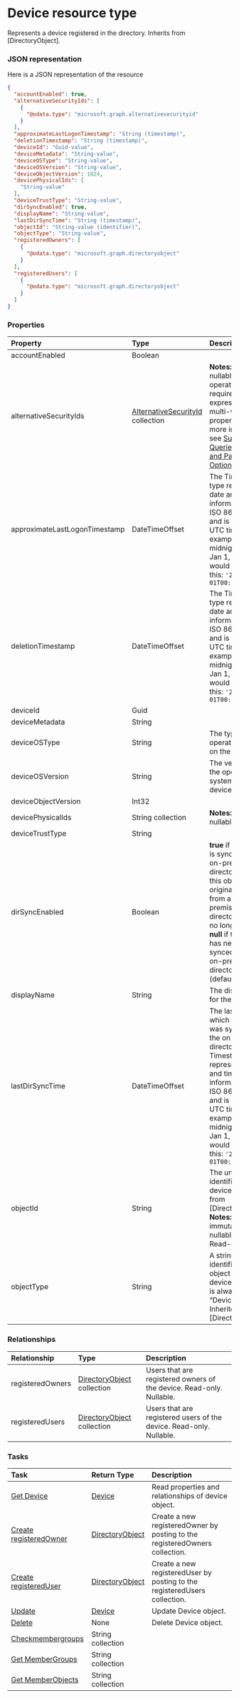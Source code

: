 # Device resource type

Represents a device registered in the directory. Inherits from [DirectoryObject].

### JSON representation

Here is a JSON representation of the resource

<!-- {
  "blockType": "resource",
  "optionalProperties": [
    "registeredOwners",
    "registeredUsers"
  ],
  "@odata.type": "microsoft.graph.device"
}-->

```json
{
  "accountEnabled": true,
  "alternativeSecurityIds": [
    {
      "@odata.type": "microsoft.graph.alternativesecurityid"
    }
  ],
  "approximateLastLogonTimestamp": "String (timestamp)",
  "deletionTimestamp": "String (timestamp)",
  "deviceId": "Guid-value",
  "deviceMetadata": "String-value",
  "deviceOSType": "String-value",
  "deviceOSVersion": "String-value",
  "deviceObjectVersion": 1024,
  "devicePhysicalIds": [
    "String-value"
  ],
  "deviceTrustType": "String-value",
  "dirSyncEnabled": true,
  "displayName": "String-value",
  "lastDirSyncTime": "String (timestamp)",
  "objectId": "String-value (identifier)",
  "objectType": "String-value",
  "registeredOwners": [
    {
      "@odata.type": "microsoft.graph.directoryobject"
    }
  ],
  "registeredUsers": [
    {
      "@odata.type": "microsoft.graph.directoryobject"
    }
  ]
}

```
### Properties
| Property	   | Type	|Description|
|:---------------|:--------|:----------|
|accountEnabled|Boolean|            |
|alternativeSecurityIds|[AlternativeSecurityId](alternativesecurityid.md) collection|                **Notes:** not nullable, the **any** operator is required for filter expressions on multi-valued properties; for more information, see [Supported Queries, Filters, and Paging Options](https://msdn.microsoft.com/library/azure/dn727074.aspx).            |
|approximateLastLogonTimestamp|DateTimeOffset|            The Timestamp type represents date and time information using ISO 8601 format and is always in UTC time. For example, midnight UTC on Jan 1, 2014 would look like this: `'2014-01-01T00:00:00Z'`|
|deletionTimestamp|DateTimeOffset|The Timestamp type represents date and time information using ISO 8601 format and is always in UTC time. For example, midnight UTC on Jan 1, 2014 would look like this: `'2014-01-01T00:00:00Z'`|
|deviceId|Guid|            |
|deviceMetadata|String||
|deviceOSType|String|The type of operating system on the device.|
|deviceOSVersion|String|The version of the operating system on the device|
|deviceObjectVersion|Int32|            |
|devicePhysicalIds|String collection|                **Notes:** not nullable            |
|deviceTrustType|String||
|dirSyncEnabled|Boolean|**true** if this object is synced from an on-premises directory; **false** if this object was originally synced from an on-premises directory but is no longer synced; **null** if this object has never been synced from an on-premises directory (default).|
|displayName|String|The display name for the device.|
|lastDirSyncTime|DateTimeOffset|The last time at which the object was synced with the on-premises directory.The Timestamp type represents date and time information using ISO 8601 format and is always in UTC time. For example, midnight UTC on Jan 1, 2014 would look like this: `'2014-01-01T00:00:00Z'`|
|objectId|String|The unique identifier for the device. Inherited from [DirectoryObject].                            **Notes: key**, immutable, not nullable, unique             Read-only.|
|objectType|String|A string that identifies the object type. For devices the value is always “Device”. Inherited from [DirectoryObject]|

### Relationships
| Relationship | Type	|Description|
|:---------------|:--------|:----------|
|registeredOwners|[DirectoryObject](directoryobject.md) collection|Users that are registered owners of the device. Read-only. Nullable.|
|registeredUsers|[DirectoryObject](directoryobject.md) collection|Users that are registered users of the device. Read-only. Nullable.|

### Tasks

| Task		   | Return Type	|Description|
|:---------------|:--------|:----------|
|[Get Device](../api/device_get.md) | [Device](device.md) |Read properties and relationships of device object.|
|[Create registeredOwner](../api/device_post_registeredowners.md) |[DirectoryObject](directoryobject.md)| Create a new registeredOwner by posting to the registeredOwners collection.|
|[Create registeredUser](../api/device_post_registeredusers.md) |[DirectoryObject](directoryobject.md)| Create a new registeredUser by posting to the registeredUsers collection.|
|[Update](../api/device_update.md) | [Device](device.md)	|Update Device object. |
|[Delete](../api/device_delete.md) | None |Delete Device object. |
|[Checkmembergroups](../api/device_checkmembergroups.md)|String collection||
|[Get MemberGroups](../api/device_getmembergroups.md)|String collection||
|[Get MemberObjects](../api/device_getmemberobjects.md)|String collection||

<!-- uuid: 57e02da2-b862-4b2f-836a-c2a183fcf46b
2015-10-21 09:49:44 UTC -->
<!-- {
  "type": "#page.annotation",
  "description": "Device resource",
  "keywords": "",
  "section": "documentation",
  "tocPath": ""
}-->